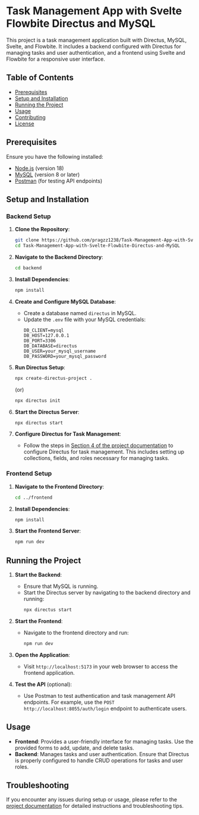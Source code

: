 # Task Management App with Svelte Flowbite Directus and MySQL

This project is a task management application built with Directus, MySQL, Svelte, and Flowbite. It includes a backend configured with Directus for managing tasks and user authentication, and a frontend using Svelte and Flowbite for a responsive user interface.

## Table of Contents

- [Prerequisites](#prerequisites)
- [Setup and Installation](#setup-and-installation)
- [Running the Project](#running-the-project)
- [Usage](#usage)
- [Contributing](#contributing)
- [License](#license)

## Prerequisites

Ensure you have the following installed:

- [Node.js](https://nodejs.org/) (version 18)
- [MySQL](https://dev.mysql.com/downloads/mysql/) (version 8 or later)
- [Postman](https://www.postman.com/downloads/) (for testing API endpoints)

## Setup and Installation

### Backend Setup

1. **Clone the Repository**:
    ```sh
    git clone https://github.com/pragzz1238/Task-Management-App-with-Svelte-Flowbite-Directus-and-MySQL.git
    cd Task-Management-App-with-Svelte-Flowbite-Directus-and-MySQL
    ```

2. **Navigate to the Backend Directory**:
    ```sh
    cd backend
    ```

3. **Install Dependencies**:
    ```sh
    npm install
    ```

4. **Create and Configure MySQL Database**:
    - Create a database named `directus` in MySQL.
    - Update the `.env` file with your MySQL credentials:
      ```env
      DB_CLIENT=mysql
      DB_HOST=127.0.0.1
      DB_PORT=3306
      DB_DATABASE=directus
      DB_USER=your_mysql_username
      DB_PASSWORD=your_mysql_password
      ```

5. **Run Directus Setup**:
    ```sh
    npx create-directus-project .
    ```
    (or)
     ```sh
    npx directus init
    ```

6. **Start the Directus Server**:
    ```sh
    npx directus start
    ```
     
7. **Configure Directus for Task Management**:
    - Follow the steps in [Section 4 of the project documentation](https://docs.google.com/document/d/1Qi_enhhbSwvz8Y9sT7ZzBHy_yb7YmhH9/edit?usp=sharing&ouid=113151971144209721830&rtpof=true&sd=true) to configure Directus for task management. This includes setting up collections, fields, and roles necessary for managing tasks.
      
### Frontend Setup

1. **Navigate to the Frontend Directory**:
    ```sh
    cd ../frontend
    ```

2. **Install Dependencies**:
    ```sh
    npm install
    ```

3. **Start the Frontend Server**:
    ```sh
    npm run dev
    ```

## Running the Project

1. **Start the Backend**:
    - Ensure that MySQL is running.
    - Start the Directus server by navigating to the backend directory and running:
      ```sh
      npx directus start
      ```

2. **Start the Frontend**:
    - Navigate to the frontend directory and run:
      ```sh
      npm run dev
      ```

3. **Open the Application**:
    - Visit `http://localhost:5173` in your web browser to access the frontend application.

4. **Test the API** (optional):
    - Use Postman to test authentication and task management API endpoints. For example, use the `POST http://localhost:8055/auth/login` endpoint to authenticate users.

## Usage

- **Frontend**: Provides a user-friendly interface for managing tasks. Use the provided forms to add, update, and delete tasks.
- **Backend**: Manages tasks and user authentication. Ensure that Directus is properly configured to handle CRUD operations for tasks and user roles.

## Troubleshooting

If you encounter any issues during setup or usage, please refer to the [project documentation](https://docs.google.com/document/d/1Qi_enhhbSwvz8Y9sT7ZzBHy_yb7YmhH9/edit?usp=sharing&ouid=113151971144209721830&rtpof=true&sd=true) for detailed instructions and troubleshooting tips.
